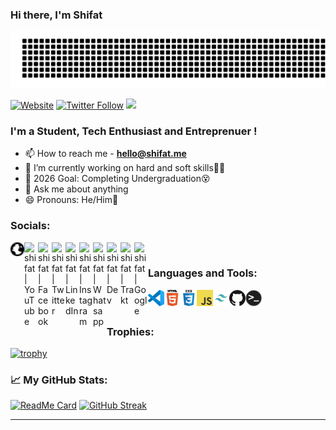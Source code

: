 ### Hi there, I'm **Shifat**

<p align="center">
    <img src="https://github.com/ShifatShakhawat/ShifatShakhawat/blob/main/Shifat.svg" />
</p> 

[![Website](https://img.shields.io/website?label=www.shifat.me&style=for-the-badge&url=https%3A%2F%2Fwww.shifat.me)](https://www.shifat.me)
[![Twitter Follow](https://img.shields.io/twitter/follow/shifat?color=1DA1F2&logo=twitter&style=for-the-badge)](https://twitter.com/intent/follow?original_referer=https%3A%2F%2Fgithub.com%2Fshiifatt&screen_name=SHIFAT) <img src="https://komarev.com/ghpvc/?username=ShifatShakhawat" height="28 rem"></img>

### I'm a Student, Tech Enthusiast and Entreprenuer !

- 📫 How to reach me - **hello@shifat.me**
- 🔭 I’m currently working on hard and soft skills👩‍💻
- 🥅 2026 Goal: Completing Undergraduation😵
- 💬 Ask me about anything
- 😄 Pronouns: He/Him🧍


### Socials:

[<img align="left" alt="shifatshakhawat.me" width="22px" src="https://raw.githubusercontent.com/iconic/open-iconic/master/svg/globe.svg" />][website]
[<img align="left" alt="shifat | YouTube" width="22px" src="https://cdn.jsdelivr.net/npm/simple-icons@v3/icons/youtube.svg" />][youtube]
[<img align="left" alt="shifat | Facebook" width="22px" src="https://cdn.jsdelivr.net/npm/simple-icons@v3/icons/facebook.svg" />][facebook]
[<img align="left" alt="shifat | Twitter" width="22px" src="https://cdn.jsdelivr.net/npm/simple-icons@v3/icons/twitter.svg" />][twitter]
[<img align="left" alt="shifat | LinkedIn" width="22px" src="https://cdn.jsdelivr.net/npm/simple-icons@v3/icons/linkedin.svg" />][linkedin]
[<img align="left" alt="shifat | Instagram" width="22px" src="https://cdn.jsdelivr.net/npm/simple-icons@v3/icons/instagram.svg" />][instagram]
[<img align="left" alt="shifat | Whatsapp" width="22px" src="https://cdn.jsdelivr.net/npm/simple-icons@3.13.0/icons/whatsapp.svg" />][Whatsapp]
[<img align="left" alt="shifat | Dev" width="22px" src="https://cdn.jsdelivr.net/npm/simple-icons@3.0.1/icons/dev-dot-to.svg" >](https://dev.to/shifat)
[<img align="left" alt="shifat | Trakt" width="22px" src="https://cdn.jsdelivr.net/npm/simple-icons@3.0.1/icons/trakt.svg" >](https://trakt.tv/users/shifat)
[<img align="left" alt="shifat | Google" width="22px" src="https://cdn.jsdelivr.net/npm/simple-icons@3.0.1/icons/google.svg" >](https://g.dev/shifat)
<br/>

### Languages and Tools:

<img align="left" alt="Visual Studio Code" width="26px" src="https://raw.githubusercontent.com/github/explore/80688e429a7d4ef2fca1e82350fe8e3517d3494d/topics/visual-studio-code/visual-studio-code.png" />
<img align="left" alt="HTML5" width="26px" src="https://raw.githubusercontent.com/github/explore/80688e429a7d4ef2fca1e82350fe8e3517d3494d/topics/html/html.png" />
<img align="left" alt="CSS3" width="26px" src="https://raw.githubusercontent.com/github/explore/80688e429a7d4ef2fca1e82350fe8e3517d3494d/topics/css/css.png" />
<img align="left" alt="JavaScript" width="26px" src="https://raw.githubusercontent.com/github/explore/80688e429a7d4ef2fca1e82350fe8e3517d3494d/topics/javascript/javascript.png" />
<img align="left" alt="Terminal" width="26px" src="https://raw.githubusercontent.com/github/explore/80688e429a7d4ef2fca1e82350fe8e3517d3494d/topics/tailwind/tailwind.png" />
<img align="left" alt="GitHub" width="26px" src="https://raw.githubusercontent.com/github/explore/78df643247d429f6cc873026c0622819ad797942/topics/github/github.png" />
<img align="left" alt="Terminal" width="26px" src="https://raw.githubusercontent.com/github/explore/80688e429a7d4ef2fca1e82350fe8e3517d3494d/topics/terminal/terminal.png" />


<br/>
<!--
### Github Badges:
<a href='https://archiveprogram.github.com/'><img src='https://raw.githubusercontent.com/acervenky/animated-github-badges/master/assets/acbadge.gif' width='40' height='40'></a> <a href='https://docs.github.com/en/developers'><img src='https://raw.githubusercontent.com/acervenky/animated-github-badges/master/assets/devbadge.gif' width='40' height='40'></a> 
<a href='https://github.com/pricing'><img src='https://raw.githubusercontent.com/acervenky/animated-github-badges/master/assets/pro.gif' width='40' height='40'></a>
<a href='https://stars.github.com/'><img src='https://raw.githubusercontent.com/acervenky/animated-github-badges/master/assets/starbadge.gif' width='35' height='35'></a> 
<a href='https://docs.github.com/en/github/supporting-the-open-source-community-with-github-sponsors'><img src='https://raw.githubusercontent.com/acervenky/animated-github-badges/master/assets/sponsorbadge.gif' width='35' height='35'></a> 
-->
<br/>

### Trophies:
[![trophy](https://github-profile-trophy.vercel.app/?username=ShifatShakhawat&show_icons=true)](https://github.com/ShifatShakhawat/github-profile-trophy)


### 📈 My GitHub Stats:

[![ReadMe Card](https://github-readme-stats.vercel.app/api?username=ShifatShakhawat&show_icons=true)](https://github.com/ShifatShakhawat)
[![GitHub Streak](https://github-readme-streak-stats.herokuapp.com/?user=ShifatShakhawat&show_icons=ture)](https://git.io/streak-stats)

<!--
<p align="center'> 
          
 [![Top Langs](https://github-readme-stats.vercel.app/api/top-langs/?username=ShifatShakhawat&layout=compact&theme=light)](https://github.com/ShifatShakhawat/github-readme-stats) 
          
 </p>

  <a href="https://github.com/ShifatShakhawat/github-readme-activity-graph">
    <img src="https://activity-graph.herokuapp.com/graph?username=ShifatShakhawat&bg_color=blue&hide_border=true">
  </a> 
                                                                                                    

<p align="center">
  <img src="https://capsule-render.vercel.app/api?type=waving&color=gradient&width=auto&height=80&section=footer"/>
</p>
-->
---
[website]: https://www.shifat.me/
[twitter]: https://twitter.com/sh1fat/
[youtube]: https://www.youtube.com/@ShifatShakhawat
[instagram]: https://instagram.com/shitrology/
[linkedin]: https://linkedin.com/in/ShifatShakhawat
[Whatsapp]: https://wa.me/12675876528
[facebook]: https://facebook.com/shitrology/
